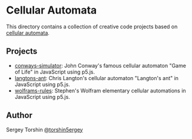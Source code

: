 # Cellular Automata

This directory contains a collection of creative code projects based on [cellular automata](https://en.wikipedia.org/wiki/Cellular_automaton).

## Projects

- [conways-simulator](./conways-simulator/): John Conway's famous cellular automaton "Game of Life" in JavaScript using p5.js.
- [langtons-ant](./langtons-ant/): Chris Langton's cellular automaton "Langton's ant" in JavaScript using p5.js.
- [wolframs-rules](./wolframs-rules/): Stephen's Wolfram elementary cellular automations in JavaScript using p5.js.

## Author

Sergey Torshin [@torshin5ergey](https://github.com/torshin5ergey)